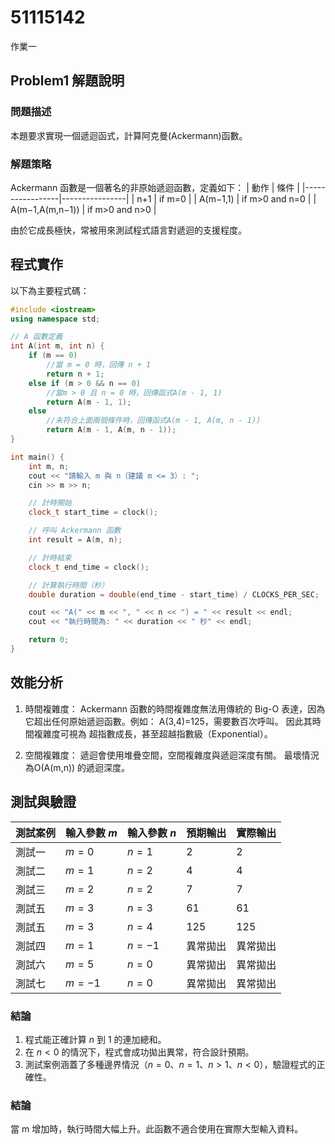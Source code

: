 # 51115142

作業一

## Problem1 解題說明

### 問題描述

本題要求實現一個遞迴函式，計算阿克曼(Ackermann)函數。

### 解題策略

Ackermann 函數是一個著名的非原始遞迴函數，定義如下：
| 動作 | 條件 |
|-----------------|----------------|
| n+1             | if m=0         |
| A(m−1,1)        | if m>0 and n=0 |
| A(m−1,A(m,n−1)) | if m>0 and n>0 |
 
由於它成長極快，常被用來測試程式語言對遞迴的支援程度。

## 程式實作

以下為主要程式碼：

```cpp
#include <iostream>
using namespace std;

// A 函數定義
int A(int m, int n) {
    if (m == 0)
    	//當 m = 0 時，回傳 n + 1 
        return n + 1;
    else if (m > 0 && n == 0)
    	//當m > 0 且 n = 0 時，回傳函式A(m - 1, 1)
        return A(m - 1, 1);
    else
    	//未符合上面兩個條件時，回傳函式A(m - 1, A(m, n - 1))
        return A(m - 1, A(m, n - 1));
}

int main() {
    int m, n;
    cout << "請輸入 m 與 n（建議 m <= 3）: ";
    cin >> m >> n;

    // 計時開始
    clock_t start_time = clock();

    // 呼叫 Ackermann 函數
    int result = A(m, n);

    // 計時結束
    clock_t end_time = clock();

    // 計算執行時間（秒）
    double duration = double(end_time - start_time) / CLOCKS_PER_SEC;

    cout << "A(" << m << ", " << n << ") = " << result << endl;
    cout << "執行時間為: " << duration << " 秒" << endl;

    return 0;
}

```

## 效能分析

1. 時間複雜度：
Ackermann 函數的時間複雜度無法用傳統的 Big-O 表達，因為它超出任何原始遞迴函數。例如：
A(3,4)=125，需要數百次呼叫。
因此其時間複雜度可視為 超指數成長，甚至超越指數級（Exponential）。

2. 空間複雜度：
遞迴會使用堆疊空間，空間複雜度與遞迴深度有關。
最壞情況為O(A(m,n)) 的遞迴深度。

## 測試與驗證

| 測試案例 | 輸入參數 $m$ | 輸入參數 $n$ | 預期輸出 | 實際輸出 |
|----------|--------------|--------------|----------|----------|
| 測試一   | $m = 0$      | $n = 1$      | 2        | 2        |
| 測試二   | $m = 1$      | $n = 2$      | 4        | 4        |
| 測試三   | $m = 2$      | $n = 2$      | 7        | 7        |
| 測試五   | $m = 3$      | $n = 3$      | 61       | 61       |
| 測試五   | $m = 3$      | $n = 4$      | 125      | 125      |
| 測試四   | $m = 1$      | $n = -1$     | 異常拋出 | 異常拋出 |
| 測試六   | $m = 5$      | $n = 0$      | 異常拋出 | 異常拋出 |
| 測試七   | $m = -1$     | $n = 0$      | 異常拋出 | 異常拋出 |

### 結論

1. 程式能正確計算 $n$ 到 $1$ 的連加總和。  
2. 在 $n < 0$ 的情況下，程式會成功拋出異常，符合設計預期。  
3. 測試案例涵蓋了多種邊界情況（$n = 0$、$n = 1$、$n > 1$、$n < 0$），驗證程式的正確性。

### 結論

當 m 增加時，執行時間大幅上升。此函數不適合使用在實際大型輸入資料。




